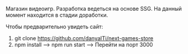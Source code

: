 Магазин видеоигр.
Разработка ведеться на основе SSG.
На данный момент находится в стадии доработки.

Чтобы предварительно увидеть сайт:
1. git clone https://github.com/danyaITi/next-games-store
2. npm install --> npm run start --> Перейти на порт 3000

